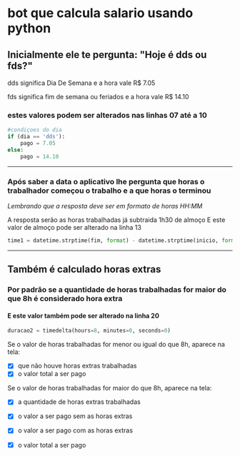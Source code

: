 # bot que calcula salario usando python

## Inicialmente ele te pergunta: "Hoje é dds ou fds?" 

dds significa Dia De Semana e a hora vale R$ 7.05

fds significa fim de semana ou feriados e a hora vale R$ 14.10

### estes valores podem ser alterados nas linhas 07 até a 10 
```python
#condiçoes do dia
if (dia == 'dds'):
    pago = 7.05
else:
    pago = 14.10
```
-----

### Após saber a data o aplicativo lhe pergunta que horas o trabalhador começou o trabalho e a que horas o terminou
*Lembrando que a resposta deve ser em formato de horas HH:MM*

A resposta serão as horas trabalhadas já subtraida 1h30 de almoço
E este valor de almoço pode ser alterado na linha 13
```python
time1 = datetime.strptime(fim, format) - datetime.strptime(inicio, format) - timedelta(hours=1, minutes=30)
```
----
## Também é calculado horas extras
### Por padrão se a quantidade de horas trabalhadas for maior do que 8h é considerado hora extra
#### E este valor também pode ser alterado na linha 20
```python
duracao2 = timedelta(hours=8, minutes=0, seconds=0)
```
Se o valor de horas trabalhadas for menor ou igual do que 8h, aparece na tela:
- [x] que não houve horas extras trabalhadas
- [x] o valor total a ser pago

Se o valor de horas trabalhadas for maior do que 8h, aparece na tela:
- [x] a quantidade de horas extras trabalhadas 
- [x] o valor a ser pago sem as horas extras
- [x] o valor a ser pago com as horas extras
- [x] o valor total a ser pago

